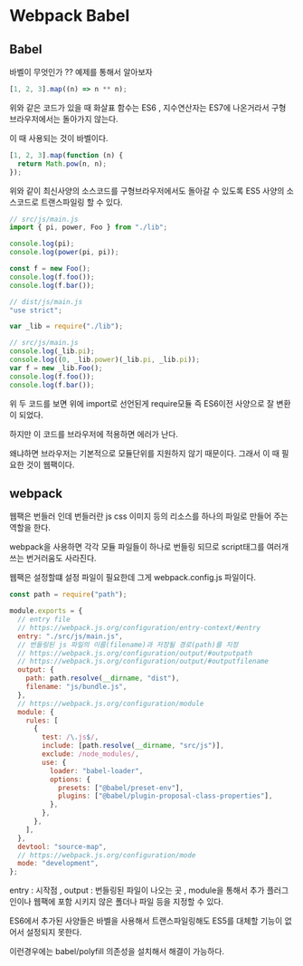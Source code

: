 # Webpack Babel

## Babel

바벨이 무엇인가 ?? 예제를 통해서 알아보자

```js
[1, 2, 3].map((n) => n ** n);
```

위와 같은 코드가 있을 때 화살표 함수는 ES6 , 지수연산자는 ES7에 나온거라서 구형 브라우저에서는 돌아가지 않는다.

이 때 사용되는 것이 바벨이다.

```js
[1, 2, 3].map(function (n) {
  return Math.pow(n, n);
});
```

위와 같이 최신사양의 소스코드를 구형브라우저에서도 돌아갈 수 있도록 ES5 사양의 소스코드로 트랜스파일링 할 수 있다.

```js
// src/js/main.js
import { pi, power, Foo } from "./lib";

console.log(pi);
console.log(power(pi, pi));

const f = new Foo();
console.log(f.foo());
console.log(f.bar());
```

```js
// dist/js/main.js
"use strict";

var _lib = require("./lib");

// src/js/main.js
console.log(_lib.pi);
console.log((0, _lib.power)(_lib.pi, _lib.pi));
var f = new _lib.Foo();
console.log(f.foo());
console.log(f.bar());
```

위 두 코드를 보면 위에 import로 선언된게 require모듈 즉 ES6이전 사양으로 잘 변환이 되었다.

하지만 이 코드를 브라우저에 적용하면 에러가 난다.

왜냐하면 브라우저는 기본적으로 모듈단위를 지원하지 않기 때문이다. 그래서 이 때 필요한 것이 웹팩이다.

## webpack

웹팩은 번들러 인데 번들러란 js css 이미지 등의 리소스를 하나의 파일로 만들어 주는 역할을 한다.

webpack을 사용하면 각각 모듈 파일들이 하나로 번들링 되므로 script태그를 여러개 쓰는 번거러움도 사라진다.

웹팩은 설정할떄 설정 파일이 필요한데 그게 webpack.config.js 파일이다.

```js
const path = require("path");

module.exports = {
  // entry file
  // https://webpack.js.org/configuration/entry-context/#entry
  entry: "./src/js/main.js",
  // 번들링된 js 파일의 이름(filename)과 저장될 경로(path)를 지정
  // https://webpack.js.org/configuration/output/#outputpath
  // https://webpack.js.org/configuration/output/#outputfilename
  output: {
    path: path.resolve(__dirname, "dist"),
    filename: "js/bundle.js",
  },
  // https://webpack.js.org/configuration/module
  module: {
    rules: [
      {
        test: /\.js$/,
        include: [path.resolve(__dirname, "src/js")],
        exclude: /node_modules/,
        use: {
          loader: "babel-loader",
          options: {
            presets: ["@babel/preset-env"],
            plugins: ["@babel/plugin-proposal-class-properties"],
          },
        },
      },
    ],
  },
  devtool: "source-map",
  // https://webpack.js.org/configuration/mode
  mode: "development",
};
```

entry : 시작점 , output : 번들링된 파일이 나오는 곳 , module을 통해서 추가 플러그인이나 웹팩에 포함 시키지 않은 폴더나 파일 등을 지정할 수 있다.

ES6에서 추가된 사양들은 바벨을 사용해서 트랜스파일링해도 ES5를 대체할 기능이 없어서 설정되지 못한다.

이런경우에는 babel/polyfill 의존성을 설치해서 해결이 가능하다.
